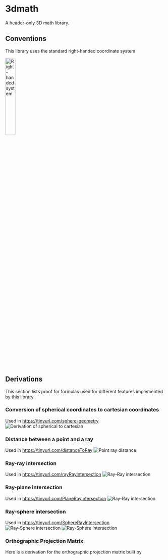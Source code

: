 # 3dmath

A header-only 3D math library. 

## Conventions
This library uses the standard right-handed coordinate system 

<img alt="Right-handed system" src="https://github.com/mdh81/3dmath/blob/master/Right_handed_system.jpg?raw=true" width="25%" height="25%" class="center">

## Derivations

This section lists proof for formulas used for different features implemented by this library 

### Conversion of spherical coordinates to cartesian coordinates
Used in https://tinyurl.com/sphere-geometry 
![Derivation of spherical to cartesian](derivations/Spherical_to_Cartesian.jpg)

### Distance between a point and a ray
Used in https://tinyurl.com/distanceToRay
![Point ray distance](derivations/PointDistanceToRay.jpg)

### Ray-ray intersection
Used in https://tinyurl.com/rayRayIntersection
![Ray-Ray intersection](derivations/RayRayIntersection.jpg)

### Ray-plane intersection
Used in https://tinyurl.com/PlaneRayIntersection
![Ray-Ray intersection](derivations/RayPlaneIntersection.jpg)

### Ray-sphere intersection
Used in https://tinyurl.com/SphereRayIntersection
![Ray-Sphere intersection](derivations/RaySphereIntersection_1.jpg)
![Ray-Sphere intersection](derivations/RaySphereIntersection_2.jpg)


### Orthographic Projection Matrix

Here is a derivation for the orthographic projection matrix built by <insert link to class here>


